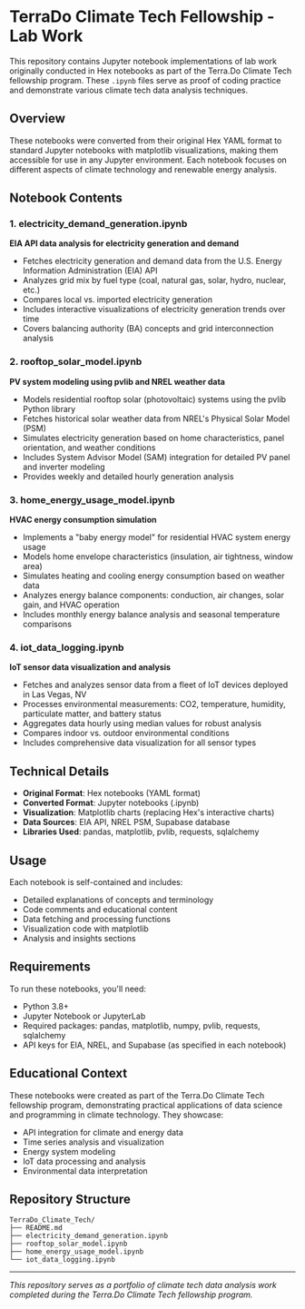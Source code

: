 # TerraDo Climate Tech Fellowship - Lab Work

This repository contains Jupyter notebook implementations of lab work originally conducted in Hex notebooks as part of the Terra.Do Climate Tech fellowship program. These `.ipynb` files serve as proof of coding practice and demonstrate various climate tech data analysis techniques.

## Overview

These notebooks were converted from their original Hex YAML format to standard Jupyter notebooks with matplotlib visualizations, making them accessible for use in any Jupyter environment. Each notebook focuses on different aspects of climate technology and renewable energy analysis.

## Notebook Contents

### 1. electricity_demand_generation.ipynb
**EIA API data analysis for electricity generation and demand**

- Fetches electricity generation and demand data from the U.S. Energy Information Administration (EIA) API
- Analyzes grid mix by fuel type (coal, natural gas, solar, hydro, nuclear, etc.)
- Compares local vs. imported electricity generation
- Includes interactive visualizations of electricity generation trends over time
- Covers balancing authority (BA) concepts and grid interconnection analysis

### 2. rooftop_solar_model.ipynb
**PV system modeling using pvlib and NREL weather data**

- Models residential rooftop solar (photovoltaic) systems using the pvlib Python library
- Fetches historical solar weather data from NREL's Physical Solar Model (PSM)
- Simulates electricity generation based on home characteristics, panel orientation, and weather conditions
- Includes System Advisor Model (SAM) integration for detailed PV panel and inverter modeling
- Provides weekly and detailed hourly generation analysis

### 3. home_energy_usage_model.ipynb
**HVAC energy consumption simulation**

- Implements a "baby energy model" for residential HVAC system energy usage
- Models home envelope characteristics (insulation, air tightness, window area)
- Simulates heating and cooling energy consumption based on weather data
- Analyzes energy balance components: conduction, air changes, solar gain, and HVAC operation
- Includes monthly energy balance analysis and seasonal temperature comparisons

### 4. iot_data_logging.ipynb
**IoT sensor data visualization and analysis**

- Fetches and analyzes sensor data from a fleet of IoT devices deployed in Las Vegas, NV
- Processes environmental measurements: CO2, temperature, humidity, particulate matter, and battery status
- Aggregates data hourly using median values for robust analysis
- Compares indoor vs. outdoor environmental conditions
- Includes comprehensive data visualization for all sensor types

## Technical Details

- **Original Format**: Hex notebooks (YAML format)
- **Converted Format**: Jupyter notebooks (.ipynb)
- **Visualization**: Matplotlib charts (replacing Hex's interactive charts)
- **Data Sources**: EIA API, NREL PSM, Supabase database
- **Libraries Used**: pandas, matplotlib, pvlib, requests, sqlalchemy

## Usage

Each notebook is self-contained and includes:
- Detailed explanations of concepts and terminology
- Code comments and educational content
- Data fetching and processing functions
- Visualization code with matplotlib
- Analysis and insights sections

## Requirements

To run these notebooks, you'll need:
- Python 3.8+
- Jupyter Notebook or JupyterLab
- Required packages: pandas, matplotlib, numpy, pvlib, requests, sqlalchemy
- API keys for EIA, NREL, and Supabase (as specified in each notebook)

## Educational Context

These notebooks were created as part of the Terra.Do Climate Tech fellowship program, demonstrating practical applications of data science and programming in climate technology. They showcase:

- API integration for climate and energy data
- Time series analysis and visualization
- Energy system modeling
- IoT data processing and analysis
- Environmental data interpretation

## Repository Structure

```
TerraDo_Climate_Tech/
├── README.md
├── electricity_demand_generation.ipynb
├── rooftop_solar_model.ipynb
├── home_energy_usage_model.ipynb
└── iot_data_logging.ipynb
```

---

*This repository serves as a portfolio of climate tech data analysis work completed during the Terra.Do Climate Tech fellowship program.*
